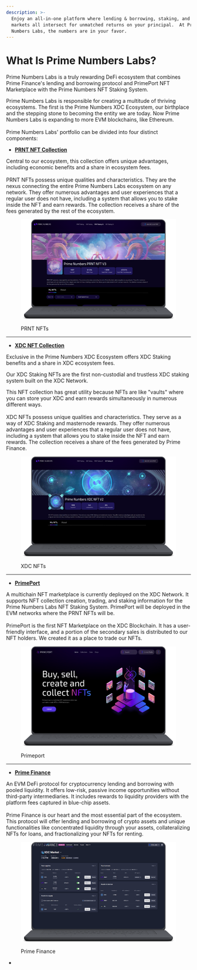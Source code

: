 ```yaml
---
description: >-
  Enjoy an all-in-one platform where lending & borrowing, staking, and NFT
  markets all intersect for unmatched returns on your principal.  At Prime
  Numbers Labs, the numbers are in your favor.
---
```


# What Is Prime Numbers Labs?

Prime Numbers Labs is a truly rewarding DeFi ecosystem that combines Prime Finance's lending and borrowing protocol and PrimePort NFT Marketplace with the Prime Numbers NFT Staking System.

Prime Numbers Labs is responsible for creating a multitude of thriving ecosystems. The first is the Prime Numbers XDC Ecosystem, our birthplace and the stepping stone to becoming the entity we are today. Now Prime Numbers Labs is expanding to more EVM blockchains, like Ethereum.\
\
Prime Numbers Labs' portfolio can be divided into four distinct components:



* [**PRNT NFT Collection**](../prime-numbers-xdc-ecosystem/prime-numbers-nfts/)

&#x20;Central to our ecosystem, this collection offers unique advantages, including economic benefits and a share in ecosystem fees.\
\
PRNT NFTs possess unique qualities and characteristics. They are the nexus connecting the entire Prime Numbers Labs ecosystem on any network. They offer numerous advantages and user experiences that a regular user does not have, including a system that allows you to stake inside the NFT and earn rewards. The collection receives a share of the fees generated by the rest of the ecosystem.

<figure><img src="../.gitbook/assets/3.0  Prime Numbers Labs Funding DECK  (3) (1).png" alt=""><figcaption><p>PRNT NFTs</p></figcaption></figure>



***



* [**XDC NFT Collection**](../prime-numbers-xdc-ecosystem/xdc-staking-nfts/)

&#x20;Exclusive in the Prime Numbers XDC Ecosystem offers XDC Staking benefits and a share in XDC ecosystem fees.

Our XDC Staking NFTs are the first non-custodial and trustless XDC staking system built on the XDC Network.

This NFT collection has great utility because NFTs are like "vaults" where you can store your XDC and earn rewards simultaneously in numerous different ways.\
\
XDC NFTs possess unique qualities and characteristics. They serve as a way of XDC Staking and masternode rewards. They offer numerous advantages and user experiences that a regular user does not have, including a system that allows you to stake inside the NFT and earn rewards. The collection receives a share of the fees generated by Prime Finance.

<figure><img src="../.gitbook/assets/3.0  Prime Numbers Labs Funding DECK  (2) (1).png" alt=""><figcaption><p>XDC NFTs</p></figcaption></figure>



***



* [**PrimePort**](https://primeport.xyz/)&#x20;

A multichain NFT marketplace is currently deployed on the XDC Network. It supports NFT collection creation, trading, and staking information for the Prime Numbers Labs NFT Staking System. PrimePort will be deployed in the EVM networks where the PRNT NFTs will be.\
\
PrimePort is the first NFT Marketplace on the XDC Blockchain. It has a user-friendly interface, and a portion of the secondary sales is distributed to our NFT holders. We created it as a place to trade our NFTs.

<figure><img src="../.gitbook/assets/3.0  Prime Numbers Labs Funding DECK  (1).png" alt=""><figcaption><p>Primeport</p></figcaption></figure>



***



* [**Prime Finance**](prime-finance.md)

An EVM DeFi protocol for cryptocurrency lending and borrowing with pooled liquidity. It offers low-risk, passive income opportunities without third-party intermediaries. It includes rewards to liquidity providers with the platform fees captured in blue-chip assets.\
\
Prime Finance is our heart and the most essential part of the ecosystem. This protocol will offer lending and borrowing of crypto assets and unique functionalities like concentrated liquidity through your assets, collateralizing NFTs for loans, and fractionalizing your NFTs for renting.

<figure><img src="../.gitbook/assets/3.0  Prime Numbers Labs Funding DECK .png" alt=""><figcaption><p>Prime Finance</p></figcaption></figure>

*

